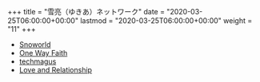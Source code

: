 +++
title = "雪亮（ゆきあ）ネットワーク"
date = "2020-03-25T06:00:00+00:00"
lastmod = "2020-03-25T06:00:00+00:00"
weight = "11"
+++

- [Snoworld](https://im.youronly.one/snoworld/)
- [One Way Faith](https://im.youronly.one/way/)
- [techmagus](https://im.youronly.one/techmagus/)
- [Love and Relationship](https://im.youronly.one/love/)
